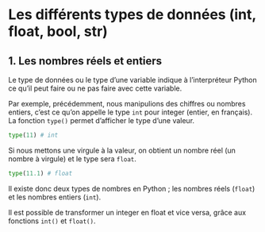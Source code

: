 # Les différents types de données (int, float, bool, str)

## 1. Les nombres réels et entiers
Le type de données ou le type d’une variable indique à l’interpréteur Python ce qu’il peut faire ou ne pas faire avec cette variable.

Par exemple, précédemment, nous manipulions des chiffres ou nombres entiers, c’est ce qu’on appelle le type ```int``` pour integer (entier, en français). La fonction ```type()```  permet d’afficher le type d’une valeur.

```python
type(11) # int
```

Si nous mettons une virgule à la valeur, on obtient un nombre réel (un nombre à virgule) et le type sera ```float```.


```python
type(11.1) # float
```

Il existe donc deux types de nombres en Python ; les nombres réels (```float```) et les nombres entiers (```int```).

Il est possible de transformer un integer en float et vice versa, grâce aux fonctions ```int()``` et ```float()```.

